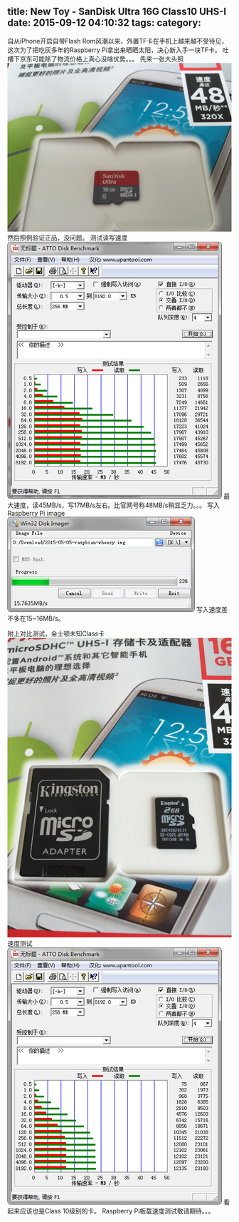 title: New Toy - SanDisk Ultra 16G Class10 UHS-I
date: 2015-09-12 04:10:32
tags:
category:
---
自从iPhone开启自带Flash Rom风潮以来，外置TF卡在手机上越来越不受待见，这次为了把吃灰多年的Raspberry Pi拿出来晒晒太阳，决心新入手一块TF卡。
吐槽下京东可能除了物流价格上真心没啥优势。。。
先来一张大头照
![美照](/img/20150912041903.jpg)
然后照例验证正品，没问题。
测试读写速度
![ATTO Disk BenchMark](/img/2015-09-12_035642.png)
最大速度，读45MB/s，写17MB/s左右。比官网号称48MB/s稍显乏力。。。
写入Raspberry Pi image
![Win32 Disk Imager](/img/2015-09-12_040514.png)
写入速度差不多在15~16MB/s。

附上对比测试，金士顿未知Class卡
![Kinston unknown TF](/img/20150912062844.jpg)
速度测试
![ATTO Disk BenchMark](/img/2015-09-12_050307.png)
看起来应该也是Class 10级别的卡。
Raspberry Pi板载速度测试敬请期待。。。
